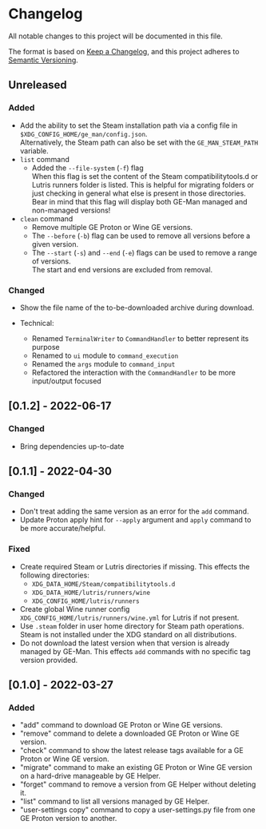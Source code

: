 # Changelog

All notable changes to this project will be documented in this file.

The format is based on [Keep a Changelog](https://keepachangelog.com/en/1.0.0/), and this project adheres
to [Semantic Versioning](https://semver.org/spec/v2.0.0.html).

## Unreleased

### Added

* Add the ability to set the Steam installation path via a config file in `$XDG_CONFIG_HOME/ge_man/config.json`. <br>
  Alternatively, the Steam path can also be set with the `GE_MAN_STEAM_PATH` variable.
* `list` command
  * Added the `--file-system` (`-f`) flag<br>
    When this flag is set the content of the Steam compatibilitytools.d or Lutris runners folder is listed. This is
    helpful for migrating folders or just checking in general what else is present in those directories. Bear in
    mind that this flag will display both GE-Man managed and non-managed versions!
* `clean` command
  * Remove multiple GE Proton or Wine GE versions.
  * The `--before` (`-b`) flag can be used to remove all versions before a given version.
  * The `--start` (`-s`) and `--end` (`-e`) flags can be used to remove a range of versions.<br>
    The start and end versions are excluded from removal.

### Changed

* Show the file name of the to-be-downloaded archive during download.

* Technical:
  * Renamed `TerminalWriter` to `CommandHandler` to better represent its purpose
  * Renamed to `ui` module to `command_execution`
  * Renamed the `args` module to `command_input`
  * Refactored the interaction with the `CommandHandler` to be more input/output focused

## [0.1.2] - 2022-06-17

### Changed

* Bring dependencies up-to-date

## [0.1.1] - 2022-04-30

### Changed

* Don't treat adding the same version as an error for the `add` command.
* Update Proton apply hint for `--apply` argument and `apply` command to be more accurate/helpful.

### Fixed

* Create required Steam or Lutris directories if missing. This effects the following directories:
  * `XDG_DATA_HOME/Steam/compatibilitytools.d`
  * `XDG_DATA_HOME/lutris/runners/wine`
  * `XDG_CONFIG_HOME/lutris/runners`
* Create global Wine runner config `XDG_CONFIG_HOME/lutris/runners/wine.yml` for Lutris if not present.
* Use `.steam` folder in user home directory for Steam path operations. Steam is not installed under the XDG
  standard on all distributions.
* Do not download the latest version when that version is already managed by GE-Man. This effects `add` commands
  with no specific tag version provided.

## [0.1.0] - 2022-03-27

### Added

* "add" command to download GE Proton or Wine GE versions.
* "remove" command to delete a downloaded GE Proton or Wine GE version.
* "check" command to show the latest release tags available for a GE Proton or Wine GE version.
* "migrate" command to make an existing GE Proton or Wine GE version on a hard-drive manageable by GE Helper.
* "forget" command to remove a version from GE Helper without deleting it.
* "list" command to list all versions managed by GE Helper.
* "user-settings copy" command to copy a user-settings.py file from one GE Proton version to another.